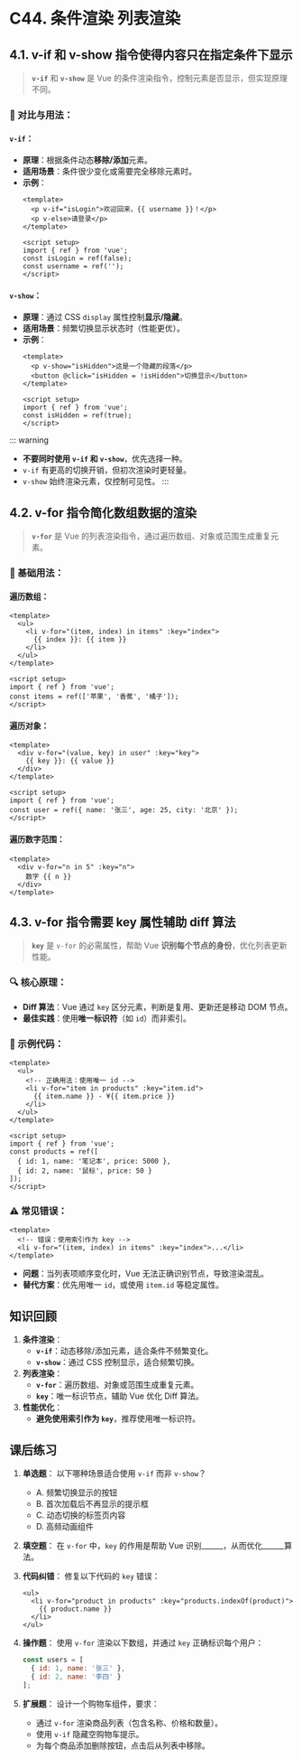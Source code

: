 # C44. 条件渲染 列表渲染

## 4.1. v-if 和 v-show 指令使得内容只在指定条件下显示

> **`v-if`** 和 **`v-show`** 是 Vue 的条件渲染指令，控制元素是否显示，但实现原理不同。

### 🔄 对比与用法：

#### **`v-if`**：

- **原理**：根据条件动态**移除/添加**元素。
- **适用场景**：条件很少变化或需要完全移除元素时。
- **示例**：
  ```vue
  <template>
    <p v-if="isLogin">欢迎回来，{{ username }}！</p>
    <p v-else>请登录</p>
  </template>

  <script setup>
  import { ref } from 'vue';
  const isLogin = ref(false);
  const username = ref('');
  </script>
  ```

#### **`v-show`**：

- **原理**：通过 CSS `display` 属性控制**显示/隐藏**。
- **适用场景**：频繁切换显示状态时（性能更优）。
- **示例**：
  ```vue
  <template>
    <p v-show="isHidden">这是一个隐藏的段落</p>
    <button @click="isHidden = !isHidden">切换显示</button>
  </template>

  <script setup>
  import { ref } from 'vue';
  const isHidden = ref(true);
  </script>
  ```

::: warning
- **不要同时使用 `v-if` 和 `v-show`**，优先选择一种。
- `v-if` 有更高的切换开销，但初次渲染时更轻量。
- `v-show` 始终渲染元素，仅控制可见性。
:::

## 4.2. v-for 指令简化数组数据的渲染

> **`v-for`** 是 Vue 的列表渲染指令，通过遍历数组、对象或范围生成重复元素。

### 🔄 基础用法：

#### **遍历数组**：

```vue
<template>
  <ul>
    <li v-for="(item, index) in items" :key="index">
      {{ index }}: {{ item }}
    </li>
  </ul>
</template>

<script setup>
import { ref } from 'vue';
const items = ref(['苹果', '香蕉', '橘子']);
</script>
```

#### **遍历对象**：

```vue
<template>
  <div v-for="(value, key) in user" :key="key">
    {{ key }}: {{ value }}
  </div>
</template>

<script setup>
import { ref } from 'vue';
const user = ref({ name: '张三', age: 25, city: '北京' });
</script>
```

#### **遍历数字范围**：

```vue
<template>
  <div v-for="n in 5" :key="n">
    数字 {{ n }}
  </div>
</template>
```

## 4.3. v-for 指令需要 key 属性辅助 diff 算法

> **`key`** 是 `v-for` 的必需属性，帮助 Vue **识别每个节点的身份**，优化列表更新性能。

### 🔍 核心原理：
- **Diff 算法**：Vue 通过 `key` 区分元素，判断是复用、更新还是移动 DOM 节点。
- **最佳实践**：使用**唯一标识符**（如 `id`）而非索引。

### 📝 示例代码：

```vue
<template>
  <ul>
    <!-- 正确用法：使用唯一 id -->
    <li v-for="item in products" :key="item.id">
      {{ item.name }} - ¥{{ item.price }}
    </li>
  </ul>
</template>

<script setup>
import { ref } from 'vue';
const products = ref([
  { id: 1, name: '笔记本', price: 5000 },
  { id: 2, name: '鼠标', price: 50 }
]);
</script>
```

### ⚠️ 常见错误：

```vue
<template>
  <!-- 错误：使用索引作为 key -->
  <li v-for="(item, index) in items" :key="index">...</li>
</template>
```
- **问题**：当列表项顺序变化时，Vue 无法正确识别节点，导致渲染混乱。
- **替代方案**：优先用唯一 `id`，或使用 `item.id` 等稳定属性。

## 知识回顾

1. **条件渲染**：
   - **`v-if`**：动态移除/添加元素，适合条件不频繁变化。
   - **`v-show`**：通过 CSS 控制显示，适合频繁切换。
2. **列表渲染**：
   - **`v-for`**：遍历数组、对象或范围生成重复元素。
   - **`key`**：唯一标识节点，辅助 Vue 优化 Diff 算法。
3. **性能优化**：
   - **避免使用索引作为 `key`**，推荐使用唯一标识符。

## 课后练习

1. **单选题**：
   以下哪种场景适合使用 `v-if` 而非 `v-show`？
   - A. 频繁切换显示的按钮
   - B. 首次加载后不再显示的提示框
   - C. 动态切换的标签页内容
   - D. 高频动画组件

2. **填空题**：
   在 `v-for` 中，`key` 的作用是帮助 Vue 识别______，从而优化______算法。

3. **代码纠错**：
   修复以下代码的 `key` 错误：
   ```vue
   <ul>
     <li v-for="product in products" :key="products.indexOf(product)">
       {{ product.name }}
     </li>
   </ul>
   ```

4. **操作题**：
   使用 `v-for` 渲染以下数组，并通过 `key` 正确标识每个用户：
   ```javascript
   const users = [
     { id: 1, name: '张三' },
     { id: 2, name: '李四' }
   ];
   ```

5. **扩展题**：
   设计一个购物车组件，要求：
   - 通过 `v-for` 渲染商品列表（包含名称、价格和数量）。
   - 使用 `v-if` 隐藏空购物车提示。
   - 为每个商品添加删除按钮，点击后从列表中移除。
